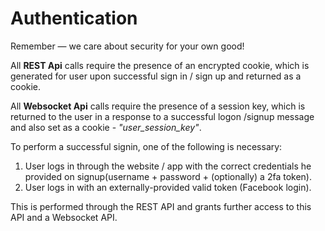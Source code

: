 # Authentication

<aside class="success">
Remember — we care about security for your own good!
</aside>

All **REST Api** calls require the presence of an encrypted cookie, which is generated for user upon successful sign in / sign up and returned as a cookie.

All **Websocket Api** calls require the presence of a session key, which is returned to the user in a response to a successful logon /signup message and also set as a cookie - *"user_session_key"*.

To perform a successful signin, one of the following is necessary:

1. User logs in through the website / app with the correct credentials he provided on signup(username + password + (optionally) a 2fa token).
2. User logs in with an externally-provided valid token (Facebook login).

This is performed through the REST API and grants further access to this API and a Websocket API.